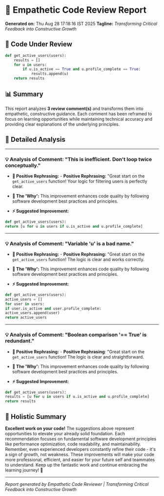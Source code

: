 # 🤖 Empathetic Code Review Report

**Generated on:** Thu Aug 28 17:18:16 IST 2025
**Tagline:** *Transforming Critical Feedback into Constructive Growth*

## 📝 Code Under Review

```python
def get_active_users(users):
    results = []
    for u in users:
        if u.is_active == True and u.profile_complete == True:
            results.append(u)
    return results
```

## 📊 Summary

This report analyzes **3 review comment(s)** and transforms them into empathetic, constructive guidance. Each comment has been reframed to focus on learning opportunities while maintaining technical accuracy and providing clear explanations of the underlying principles.

## 🎯 Detailed Analysis

---
### 💡 Analysis of Comment: "This is inefficient. Don't loop twice conceptually."

* **🎯 Positive Rephrasing:** - **Positive Rephrasing:** "Great start on the `get_active_users` function! Your logic for filtering users is perfectly clear.

* **🧠 The 'Why':** This improvement enhances code quality by following software development best practices and principles.

* **⚡ Suggested Improvement:**

```python
def get_active_users(users):
return [u for u in users if u.is_active and u.profile_complete]
```

---
### 💡 Analysis of Comment: "Variable 'u' is a bad name."

* **🎯 Positive Rephrasing:** - **Positive Rephrasing:** "Great start on the `get_active_users` function!  The logic is clear and works correctly.

* **🧠 The 'Why':** This improvement enhances code quality by following software development best practices and principles.

* **⚡ Suggested Improvement:**

```python
def get_active_users(users):
active_users = []
for user in users:
if user.is_active and user.profile_complete:
active_users.append(user)
return active_users
```

---
### 💡 Analysis of Comment: "Boolean comparison '== True' is redundant."

* **🎯 Positive Rephrasing:** - **Positive Rephrasing**: "Great start on the `get_active_users` function!  The logic is clear and straightforward.

* **🧠 The 'Why':** This improvement enhances code quality by following software development best practices and principles.

* **⚡ Suggested Improvement:**

```python
def get_active_users(users):
results = [u for u in users if u.is_active and u.profile_complete]
return results
```


## 🎉 Holistic Summary

**Excellent work on your code!** The suggestions above represent opportunities to elevate your already solid foundation. Each recommendation focuses on fundamental software development principles like performance optimization, code readability, and maintainability. Remember, even experienced developers constantly refine their code - it's a sign of growth, not weakness. These improvements will make your code more professional, efficient, and easier for your future self and teammates to understand. Keep up the fantastic work and continue embracing the learning journey! 🚀

---
*Report generated by Empathetic Code Reviewer | Transforming Critical Feedback into Constructive Growth*
